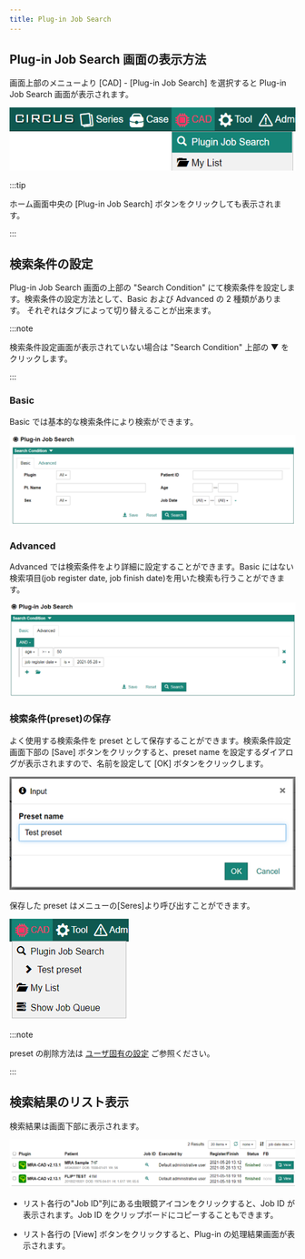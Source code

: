 ```yaml
---
title: Plug-in Job Search
---
```


## Plug-in Job Search 画面の表示方法

画面上部のメニューより [CAD] - [Plug-in Job Search] を選択すると Plug-in Job Search 画面が表示されます。

![Menu: Plug-in Job Search](menu-plugin-job-search.png)

:::tip

ホーム画面中央の [Plug-in Job Search] ボタンをクリックしても表示されます。

:::

## 検索条件の設定

Plug-in Job Search 画面の上部の "Search Condition" にて検索条件を設定します。検索条件の設定方法として、Basic および Advanced の 2 種類があります。 それぞれはタブによって切り替えることが出来ます。

:::note

検索条件設定画面が表示されていない場合は "Search Condition" 上部の &#9660; をクリックします。

:::

### Basic

Basic では基本的な検索条件により検索ができます。

![Search condition (Basic)](plugin-job-search-basic-condition.png)

### Advanced

Advanced では検索条件をより詳細に設定することができます。Basic にはない検索項目(job register date, job finish date)を用いた検索も行うことができます。

![Search condition (Advanced)](plugin-job-search-advanced-condition.png)

### 検索条件(preset)の保存

よく使用する検索条件を preset として保存することができます。検索条件設定画面下部の [Save] ボタンをクリックすると、preset name を設定するダイアログが表示されますので、名前を設定して [OK] ボタンをクリックします。

![Set preset name](search-preset-dialog.png)

保存した preset はメニューの[Seres]より呼び出すことができます。

![Menu - Series preset](menu-cad-search-preset.png)

:::note

preset の削除方法は [ユーザ固有の設定](user-preference.md) ご参照ください。

:::

## 検索結果のリスト表示

検索結果は画面下部に表示されます。

![Set preset name](plugin-job-search-list.png)

- リスト各行の"Job ID"列にある虫眼鏡アイコンをクリックすると、Job ID が表示されます。Job ID をクリップボードにコピーすることもできます。

- リスト各行の [View] ボタンをクリックすると、Plug-in の処理結果画面が表示されます。

